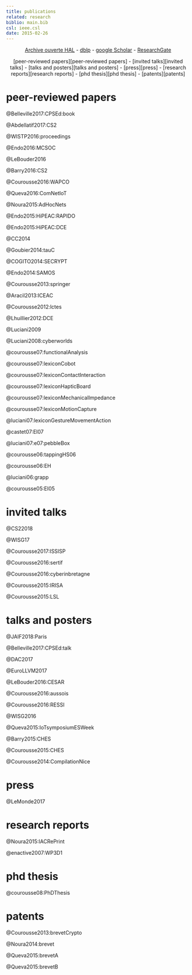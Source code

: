 ```yaml
---
title: publications
related: research
biblio: main.bib
csl: ieee.csl
date: 2015-02-26
---
```


<p style="text-align:center">
  <a href="https://hal.archives-ouvertes.fr/search/index/q/*/authFullName_s/Damien+Courouss%C3%A9">Archive ouverte HAL</a>
- <a href="http://dblp.uni-trier.de/pers/hd/c/Courouss=eacute=:Damien?q=damien+courouss%C3%A9">dblp</a>
- <a href="http://scholar.google.fr/citations?user=obHNKMEAAAAJ">google Scholar</a>
- <a href="http://www.researchgate.net/profile/Damien_Courousse">ResearchGate</a>
</p>

<p style="text-align:center">
[peer-reviewed papers][peer-reviewed papers] - [invited talks][invited talks] - [talks and posters][talks and posters] - [press][press] - [research reports][research reports] - [phd thesis][phd thesis] - [patents][patents]
</p>

peer-reviewed papers
====================

@Belleville2017:CPSEd:book

@Abdellatif2017:CS2

@WISTP2016:proceedings

@Endo2016:MCSOC

@LeBouder2016

@Barry2016:CS2

@Courousse2016:WAPCO

@Queva2016:ComNetIoT

@Noura2015:AdHocNets

@Endo2015:HiPEAC:RAPIDO

@Endo2015:HiPEAC:DCE

@CC2014

@Goubier2014:tauC

@COGITO2014:SECRYPT

@Endo2014:SAMOS

@Courousse2013:springer

@Aracil2013:ICEAC

@Courousse2012:lctes

@Lhuillier2012:DCE

@Luciani2009

@Luciani2008:cyberworlds

@courousse07:functionalAnalysis

@courousse07:lexiconCobot

@courousse07:lexiconContactInteraction

@courousse07:lexiconHapticBoard

@courousse07:lexiconMechanicalImpedance

@courousse07:lexiconMotionCapture

@luciani07:lexiconGestureMovementAction

@castet07:EI07

@luciani07:e07:pebbleBox

@courousse06:tappingHS06

@courousse06:EH

@luciani06:grapp

@courousse05:EI05

invited talks
=============

@CS22018

@WISG17

@Courousse2017:ISSISP

@Courousse2016:sertif

@Courousse2016:cyberinbretagne

@Courousse2015:IRISA

@Courousse2015:LSL


talks and posters
=================

@JAIF2018:Paris

@Belleville2017:CPSEd:talk

@DAC2017

@EuroLLVM2017

@LeBouder2016:CESAR

@Courousse2016:aussois

@Courousse2016:RESSI

@WISG2016

@Queva2015:IoTsymposiumESWeek

@Barry2015:CHES

@Courousse2015:CHES

@Courousse2014:CompilationNice

press
=====

@LeMonde2017

research reports
================

@Noura2015:IACRePrint

@enactive2007:WP3D1

phd thesis
==========

@courousse08:PhDThesis


patents
=======


@Courousse2013:brevetCrypto

@Noura2014:brevet

@Queva2015:brevetA

@Queva2015:brevetB
